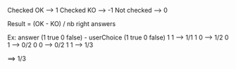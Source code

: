 Checked OK --> 1
Checked KO --> -1
Not checked --> 0

Result = (OK - KO) / nb right answers

Ex: answer (1 true 0 false) - userChoice (1 true 0 false)
1  1   --> 1/1
1  0   --> 1/2
0  1   --> 0/2
0  0   --> 0/2
1  1   --> 1/3

==> 1/3